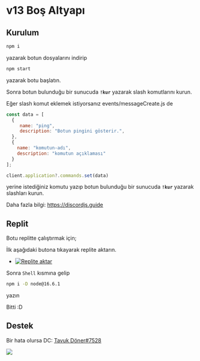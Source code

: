 # v13 Boş Altyapı

## Kurulum

```sh
npm i
```
yazarak botun dosyalarını indirip

```sh
npm start
```
yazarak botu başlatın.

Sonra botun bulunduğu bir sunucuda **`!kur`** yazarak slash komutlarını kurun.

Eğer slash komut eklemek istiyorsanız events/messageCreate.js de
```js
const data = [
  {
     name: "ping",
     description: "Botun pingini gösterir.",
  },
  {
    name: "komutun-adı",
    description: "komutun açıklaması"
  }
];

client.application?.commands.set(data)
```
yerine istediğiniz komutu yazıp botun bulunduğu bir sunucuda **`!kur`** yazarak slashları kurun.

Daha fazla bilgi: https://discordjs.guide

## Replit

Botu replitte çalıştırmak için;

İlk aşağıdaki butona tıkayarak replite aktarın.

- [![Replite aktar](https://repl.it/badge/github/TavukDoner7528/v13-Bos-Altyapi)](https://repl.it/github/TavukDoner7528/v13-Bos-Altyapi)

Sonra `Shell` kısmına gelip
```sh
npm i -D node@16.6.1
```
yazın

Bitti :D

## Destek
Bir hata olursa DC: [Tavuk Döner#7528](https://discord.com/users/729651204216455229)

<img src="https://contributors-img.web.app/image?repo=TavukDoner7528/v13-Bos-Altyapi" />
